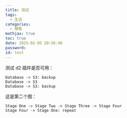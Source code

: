 ```yaml
---
title: 测试
tags:
  - 生活
categories:
  - 随笔
mathjax: true
toc: true
date: 2025-02-05 20:56:40
password:
id: test
---
```


测试 d2 插件是否可用：

```d2
Database -> S3: backup
Database -> S3
Database -> S3: backup
```

这是第二个图：

```d2
Stage One -> Stage Two -> Stage Three -> Stage Four
Stage Four -> Stage One: repeat
```

